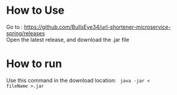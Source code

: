# How to Use

Go to : https://github.com/BullsEye34/url-shortener-microservice-spring/releases
<br>
Open the latest release, and download the .jar file
<br>
# How to run

Use this command in the download location:
<code>
java -jar < fileName >.jar
</code>